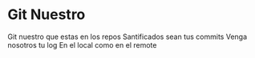 # Git Nuestro

Git nuestro que estas en los repos 
Santificados sean tus commits
Venga nosotros tu log 
En el local como en el remote